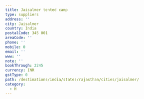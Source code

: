 ```yaml
---
title: Jaisalmer tented camp
type: suppliers
address: ''
city: Jaisalmer
country: India
postalCode: 345 001
areaCode: ''
phone: ''
mobile: 0
email: ''
www: ''
note: ''
bookThrough: 2245
currency: INR
gstType: 0
path: /destinations/india/states/rajasthan/cities/jaisalmer/
category:
  - H
---
```


